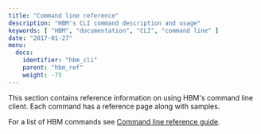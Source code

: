 ```yaml
---
title: "Command line reference"
description: "HBM's CLI command description and usage"
keywords: [ "HBM", "documentation", "CLI", "command line" ]
date: "2017-01-27"
menu:
  docs:
    identifier: "hbm_cli"
    parent: "hbm_ref"
    weight: -75
---
```


This section contains reference information on using HBM's command line
client. Each command has a reference page along with samples.

For a list of HBM commands see [Command line reference guide](index.md).
